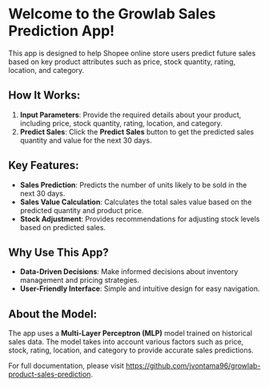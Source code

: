 <h1>Welcome to the Growlab Sales Prediction App!</h1>
<p>This app is designed to help Shopee online store users predict future sales based on key product attributes such as price, stock quantity, rating, location, and category.</p>

<h2>How It Works:</h2>
<ol>
  <li><strong>Input Parameters</strong>: Provide the required details about your product, including price, stock quantity, rating, location, and category.</li>
  <li><strong>Predict Sales</strong>: Click the <strong>Predict Sales</strong> button to get the predicted sales quantity and value for the next 30 days.</li>
</ol>

<h2>Key Features:</h2>
<ul>
  <li><strong>Sales Prediction</strong>: Predicts the number of units likely to be sold in the next 30 days.</li>
  <li><strong>Sales Value Calculation</strong>: Calculates the total sales value based on the predicted quantity and product price.</li>
  <li><strong>Stock Adjustment</strong>: Provides recommendations for adjusting stock levels based on predicted sales.</li>
</ul>

<h2>Why Use This App?</h2>
<ul>
  <li><strong>Data-Driven Decisions</strong>: Make informed decisions about inventory management and pricing strategies.</li>
  <li><strong>User-Friendly Interface</strong>: Simple and intuitive design for easy navigation.</li>
</ul>

<h2>About the Model:</h2>
<p>The app uses a <strong>Multi-Layer Perceptron (MLP)</strong> model trained on historical sales data. The model takes into account various factors such as price, stock, rating, location, and category to provide accurate sales predictions.</p>

<p>For full documentation, please visit <a href="https://github.com/jvontama96/growlab-product-sales-prediction">https://github.com/jvontama96/growlab-product-sales-prediction</a>.</p>
